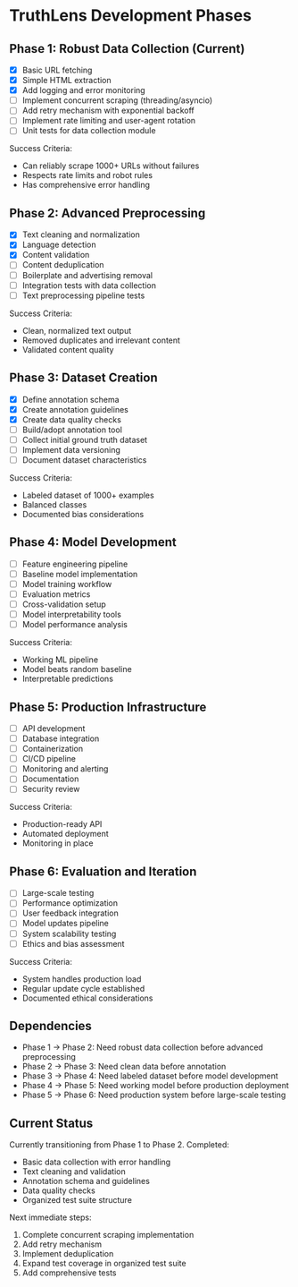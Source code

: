 # TruthLens Development Phases

## Phase 1: Robust Data Collection (Current)

- [x] Basic URL fetching
- [x] Simple HTML extraction
- [x] Add logging and error monitoring
- [ ] Implement concurrent scraping (threading/asyncio)
- [ ] Add retry mechanism with exponential backoff
- [ ] Implement rate limiting and user-agent rotation
- [ ] Unit tests for data collection module

Success Criteria:

- Can reliably scrape 1000+ URLs without failures
- Respects rate limits and robot rules
- Has comprehensive error handling

## Phase 2: Advanced Preprocessing

- [x] Text cleaning and normalization
- [x] Language detection
- [x] Content validation
- [ ] Content deduplication
- [ ] Boilerplate and advertising removal
- [ ] Integration tests with data collection
- [ ] Text preprocessing pipeline tests

Success Criteria:

- Clean, normalized text output
- Removed duplicates and irrelevant content
- Validated content quality

## Phase 3: Dataset Creation

- [x] Define annotation schema
- [x] Create annotation guidelines
- [x] Create data quality checks
- [ ] Build/adopt annotation tool
- [ ] Collect initial ground truth dataset
- [ ] Implement data versioning
- [ ] Document dataset characteristics

Success Criteria:

- Labeled dataset of 1000+ examples
- Balanced classes
- Documented bias considerations

## Phase 4: Model Development

- [ ] Feature engineering pipeline
- [ ] Baseline model implementation
- [ ] Model training workflow
- [ ] Evaluation metrics
- [ ] Cross-validation setup
- [ ] Model interpretability tools
- [ ] Model performance analysis

Success Criteria:

- Working ML pipeline
- Model beats random baseline
- Interpretable predictions

## Phase 5: Production Infrastructure

- [ ] API development
- [ ] Database integration
- [ ] Containerization
- [ ] CI/CD pipeline
- [ ] Monitoring and alerting
- [ ] Documentation
- [ ] Security review

Success Criteria:

- Production-ready API
- Automated deployment
- Monitoring in place

## Phase 6: Evaluation and Iteration

- [ ] Large-scale testing
- [ ] Performance optimization
- [ ] User feedback integration
- [ ] Model updates pipeline
- [ ] System scalability testing
- [ ] Ethics and bias assessment

Success Criteria:

- System handles production load
- Regular update cycle established
- Documented ethical considerations

## Dependencies

- Phase 1 → Phase 2: Need robust data collection before advanced preprocessing
- Phase 2 → Phase 3: Need clean data before annotation
- Phase 3 → Phase 4: Need labeled dataset before model development
- Phase 4 → Phase 5: Need working model before production deployment
- Phase 5 → Phase 6: Need production system before large-scale testing

## Current Status

Currently transitioning from Phase 1 to Phase 2. Completed:

- Basic data collection with error handling
- Text cleaning and validation
- Annotation schema and guidelines
- Data quality checks
- Organized test suite structure

Next immediate steps:

1. Complete concurrent scraping implementation
2. Add retry mechanism
3. Implement deduplication
4. Expand test coverage in organized test suite
5. Add comprehensive tests
